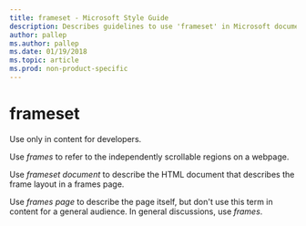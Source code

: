 ```yaml
---
title: frameset - Microsoft Style Guide
description: Describes guidelines to use 'frameset' in Microsoft documents, and provides alternate examples. Use only in content for developers.
author: pallep
ms.author: pallep
ms.date: 01/19/2018
ms.topic: article
ms.prod: non-product-specific
---
```


# frameset

Use only in content for developers. 

Use *frames* to refer to the independently scrollable regions on a webpage. 

Use *frameset document* to describe the HTML document that describes the frame layout in a frames page.

Use *frames page* to describe the page itself, but don't use this term in content for a general audience. In general discussions, use *frames*.
